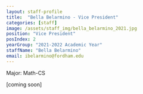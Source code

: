 ```yaml
---
layout: staff-profile
title:  "Bella Belarmino - Vice President"
categories: [staff]
image: /assets/staff_img/bella_belarmino_2021.jpg
position: "Vice President"
posIndex: 2
yearGroup: "2021-2022 Academic Year"
staffName: "Bella Belarmino"
email: ibelarmino@fordham.edu
---
```


Major: Math-CS 

[coming soon]